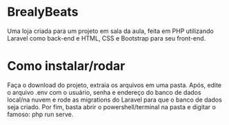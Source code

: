 # BrealyBeats

Uma loja criada para um projeto em sala da aula, feita em PHP utilizando Laravel como back-end e HTML, CSS e Bootstrap para seu front-end.


# Como instalar/rodar

Faça o download do projeto, extraia os arquivos em uma pasta. Após, edite o arquivo .env com o usuário, senha e endereço do banco de dados local/na nuvem e rode as migrations do Laravel para que o banco de dados seja criado. Por fim, basta abrir o powershell/terminal na pasta e digitar o famoso: php run serve.
